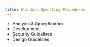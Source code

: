 ```yaml
---
title: Standard Operating Procedures
---
```


- Analysis & Specyfication
- Development
- Security Guidelines
- Design Guidelines